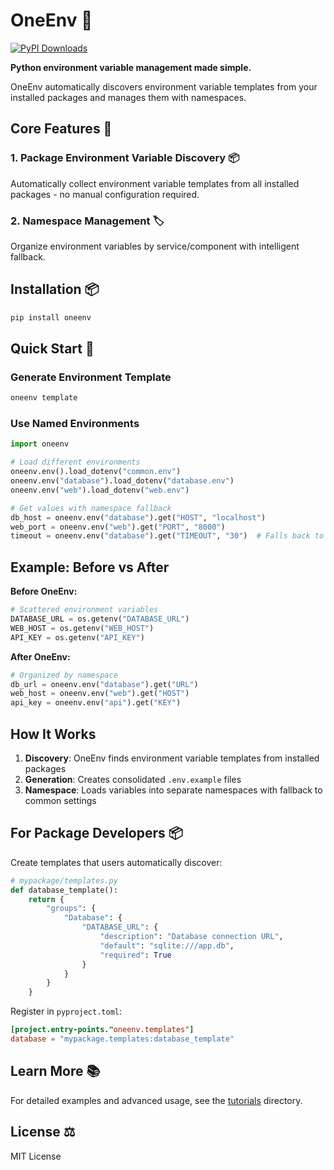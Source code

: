 # OneEnv 🌟

[![PyPI Downloads](https://static.pepy.tech/badge/oneenv)](https://pepy.tech/projects/oneenv)

**Python environment variable management made simple.**

OneEnv automatically discovers environment variable templates from your installed packages and manages them with namespaces.

## Core Features 🎯

### 1. Package Environment Variable Discovery 📦
Automatically collect environment variable templates from all installed packages - no manual configuration required.

### 2. Namespace Management 🏷️
Organize environment variables by service/component with intelligent fallback.

## Installation 📦

```bash
pip install oneenv
```

## Quick Start 🚀

### Generate Environment Template
```bash
oneenv template
```

### Use Named Environments
```python
import oneenv

# Load different environments
oneenv.env().load_dotenv("common.env")
oneenv.env("database").load_dotenv("database.env")
oneenv.env("web").load_dotenv("web.env")

# Get values with namespace fallback
db_host = oneenv.env("database").get("HOST", "localhost")
web_port = oneenv.env("web").get("PORT", "8000")
timeout = oneenv.env("database").get("TIMEOUT", "30")  # Falls back to common
```

## Example: Before vs After

**Before OneEnv:**
```python
# Scattered environment variables
DATABASE_URL = os.getenv("DATABASE_URL")
WEB_HOST = os.getenv("WEB_HOST")
API_KEY = os.getenv("API_KEY")
```

**After OneEnv:**
```python
# Organized by namespace
db_url = oneenv.env("database").get("URL")
web_host = oneenv.env("web").get("HOST")
api_key = oneenv.env("api").get("KEY")
```

## How It Works

1. **Discovery**: OneEnv finds environment variable templates from installed packages
2. **Generation**: Creates consolidated `.env.example` files
3. **Namespace**: Loads variables into separate namespaces with fallback to common settings

## For Package Developers 📦

Create templates that users automatically discover:

```python
# mypackage/templates.py
def database_template():
    return {
        "groups": {
            "Database": {
                "DATABASE_URL": {
                    "description": "Database connection URL",
                    "default": "sqlite:///app.db",
                    "required": True
                }
            }
        }
    }
```

Register in `pyproject.toml`:
```toml
[project.entry-points."oneenv.templates"]
database = "mypackage.templates:database_template"
```

## Learn More 📚

For detailed examples and advanced usage, see the [tutorials](docs/tutorials/) directory.

## License ⚖️

MIT License